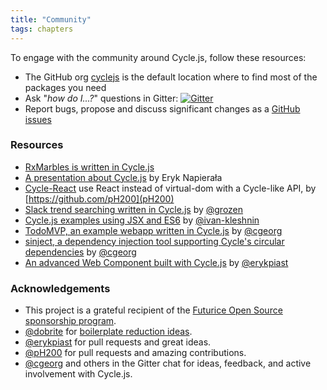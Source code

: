 ```yaml
---
title: "Community"
tags: chapters
---
```


To engage with the community around Cycle.js, follow these resources:

* The GitHub org [cyclejs](https://github.com/cyclejs) is the default location where to find most of the packages you need
* Ask "_how do I...?_" questions in Gitter: [![Gitter](https://badges.gitter.im/Join%20Chat.svg)](https://gitter.im/staltz/cycle)
* Report bugs, propose and discuss significant changes as a [GitHub issues](https://github.com/cyclejs/cycle-core/issues)

### Resources

- [RxMarbles is written in Cycle.js](https://github.com/staltz/rxmarbles)
- [A presentation about Cycle.js](http://slides.com/eryknapierala/cycle) by Eryk Napierała
- [Cycle-React](https://github.com/pH200/cycle-react) use React instead of virtual-dom with a Cycle-like API, by [https://github.com/pH200](pH200)
- [Slack trend searching written in Cycle.js](https://github.com/grozen/trends-cycle) by [@grozen](https://github.com/grozen)
- [Cycle.js examples using JSX and ES6](https://github.com/ivan-kleshnin/cyclejs-examples) by [@ivan-kleshnin](https://github.com/ivan-kleshnin)
- [TodoMVP, an example webapp written in Cycle.js](https://github.com/cgeorg/todomvp) by [@cgeorg](https://github.com/cgeorg)
- [sinject, a dependency injection tool supporting Cycle's circular dependencies](https://github.com/cgeorg/sinject) by [@cgeorg](https://github.com/cgeorg)
- [An advanced Web Component built with Cycle.js](https://github.com/erykpiast/autocompleted-select) by [@erykpiast](https://github.com/erykpiast)

### Acknowledgements

- This project is a grateful recipient of the [Futurice Open Source sponsorship program](http://futurice.com/blog/sponsoring-free-time-open-source-activities).
- [@dobrite](https://github.com/dobrite) for [boilerplate reduction ideas](https://github.com/cyclejs/cycle-core/issues/56).
- [@erykpiast](https://github.com/erykpiast) for pull requests and great ideas.
- [@pH200](https://github.com/pH200) for pull requests and amazing contributions.
- [@cgeorg](https://github.com/cgeorg) and others in the Gitter chat for ideas, feedback, and active involvement with Cycle.js.
